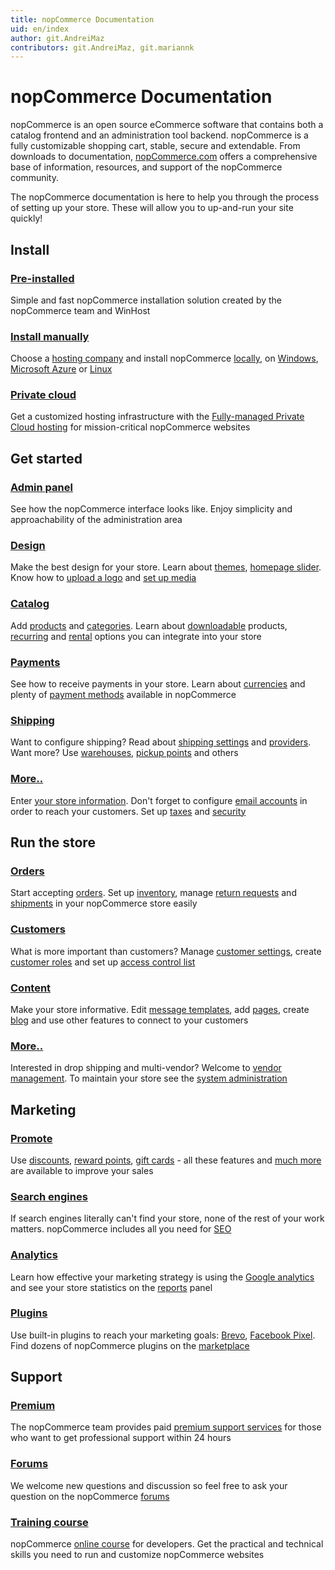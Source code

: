 ```yaml
---
title: nopCommerce Documentation
uid: en/index
author: git.AndreiMaz
contributors: git.AndreiMaz, git.mariannk
---
```


# nopCommerce Documentation

nopCommerce is an open source eCommerce software that contains both a catalog frontend and an administration tool backend. nopCommerce is a fully customizable shopping cart, stable, secure and extendable. From downloads to documentation, [nopCommerce.com](https://www.nopCommerce.com) offers a comprehensive base of information, resources, and support of the nopCommerce community.

The nopCommerce documentation is here to help you through the process of setting up your store. These will allow you to up-and-run your site quickly!

<h2 class="click-links-title">Install</h2>
<div class="quick-links">
	<div class="quick-item pre-installed">
		<a href="/en/installation-and-upgrading/installing-nopcommerce/pre-installed-nopcommerce.html"><h3>Pre-installed</h3></a>
		<p>Simple and fast nopCommerce installation solution created by the nopCommerce team and WinHost</p>
	</div>
	<div class="quick-item manually">
		<a href="/en/installation-and-upgrading/installing-nopcommerce/index.html"><h3>Install manually</h3></a>
		<p>Choose a <a href="/en/installation-and-upgrading/installing-nopcommerce/choose-a-hosting-company.html">hosting company</a> and install nopCommerce <a href="/en/installation-and-upgrading/installing-nopcommerce/installing-local.html">locally</a>, on <a href="/en/installation-and-upgrading/installing-nopcommerce/installing-on-windows.html">Windows</a>, <a href="/en/installation-and-upgrading/installing-nopcommerce/installing-on-microsoft-azure.html">Microsoft Azure</a> or <a href="/en/installation-and-upgrading/installing-nopcommerce/installing-on-linux.html">Linux</a></p>
	</div>
</div>
<div class="quick-links">
 <div class="quick-item cloud-hosting">
  <a href="/en/installation-and-upgrading/installing-nopcommerce/everleap-fully-managed-hosting.html"><h3>Private cloud</h3></a>
  <p>Get a customized hosting infrastructure with the <a href="https://www.nopcommerce.com/private-cloud-hosting-solution?utm_source=docs_nopcommerce&utm_medium=documentation&utm_campaign=everleap-managed-solution">Fully-managed Private Cloud hosting</a> for mission-critical nopCommerce websites
</p>
 </div>
</div>

<h2 class="click-links-title">Get started</h2>
<div class="quick-links">
	<div class="quick-item admin-panel">
		<a href="/en/getting-started/admin-area-overview.html"><h3>Admin panel</h3></a>
		<p>See how the nopCommerce interface looks like. Enjoy simplicity and approachability of the administration area</p>
	</div>
	<div class="quick-item design">
		<a href="/en/getting-started/design-your-store/index.html"><h3>Design</h3></a>
		<p>Make the best design for your store. Learn about <a href="/en/getting-started/design-your-store/choose-and-install-a-theme.html">themes</a>, <a href="/en/getting-started/design-your-store/swiper.html">homepage slider</a>. Know how to <a href="/en/getting-started/design-your-store/uploading-your-logo.html">upload a logo</a> and <a href="/en/getting-started/design-your-store/media-settings.html">set up media</a></p>
	</div>
</div>
<div class="quick-links">
	<div class="quick-item catalog">
		<a href="/en/running-your-store/catalog/index.html"><h3>Catalog</h3></a>
		<p>Add <a href="/en/running-your-store/catalog/products/add-products.html">products</a> and <a href="/en/running-your-store/catalog/categories.html">categories</a>. Learn about <a href="/en/running-your-store/catalog/products/downloadable-products.html">downloadable</a> products, <a href="/en/running-your-store/catalog/products/recurring-products.html">recurring</a> and <a href="/en/running-your-store/catalog/products/rental-products.html">rental</a> options you can integrate into your store</p>
	</div>
	<div class="quick-item payments">
		<a href="/en/getting-started/configure-payments/index.html"><h3>Payments</h3></a>
		<p>See how to receive payments in your store. Learn about <a href="/en/getting-started/configure-payments/advanced-configuration/currencies.html">currencies</a> and plenty of <a href="/en/getting-started/configure-payments/payment-methods/index.html">payment methods</a> available in nopCommerce</p>
	</div>
</div>
<div class="quick-links">
	<div class="quick-item shipping">
		<a href="/en/getting-started/configure-shipping/index.html"><h3>Shipping</h3></a>
		<p>Want to configure shipping? Read about <a href="/en/getting-started/configure-shipping/shipping-settings.html">shipping settings</a> and <a href="/en/getting-started/configure-shipping/shipping-providers/index.html">providers</a>. Want more? Use <a href="/en/getting-started/configure-shipping/advanced-configuration/warehouses.html">warehouses</a>, <a href="/en/getting-started/configure-shipping/advanced-configuration/pickup-points.html">pickup points</a> and others</p>
	</div>
	<div class="quick-item more">
		<a href="/en/getting-started/index.html"><h3>More..</h3></a>
		<p>Enter <a href="/en/getting-started/advanced-configuration/your-store-information.html">your store information</a>. Don't forget to configure <a href="/en/getting-started/email-accounts.html">email accounts</a> in order to reach your customers. Set up <a href="/en/getting-started/configure-taxes/index.html">taxes</a> and <a href="/en/getting-started/advanced-configuration/security-settings.html">security</a></p>
	</div>
</div>


<h2 class="click-links-title">Run the store</h2>
<div class="quick-links">
	<div class="quick-item orders">
		<a href="/en/running-your-store/order-management/index.html"><h3>Orders</h3></a>
		<p>Start accepting <a href="/en/running-your-store/order-management/orders.html">orders</a>. Set up <a href="/en/running-your-store/order-management/inventory-management.html">inventory</a>, manage <a href="/en/running-your-store/order-management/return-requests.html">return requests</a> and <a href="/en/running-your-store/order-management/shipping-management.html">shipments</a> in your nopCommerce store easily</p>
	</div>
	<div class="quick-item customers">
		<a href="/en/running-your-store/customer-management/index.html"><h3>Customers</h3></a>
		<p>What is more important than customers? Manage <a href="/en/running-your-store/customer-management/customer-settings.html">customer settings</a>, create <a href="/en/running-your-store/customer-management/customer-roles.html">customer roles</a> and set up <a href="/en/running-your-store/customer-management/access-control-list.html">access control list</a></p>
	</div>
</div>
<div class="quick-links">
	<div class="quick-item content">
		<a href="/en/running-your-store/content-management/index.html"><h3>Content</h3></a>
		<p>Make your store informative. Edit <a href="/en/running-your-store/content-management/message-templates.html">message templates</a>, add <a href="/en/running-your-store/content-management/topics-pages.html">pages</a>, create <a href="/en/running-your-store/content-management/blog.html">blog</a> and use other features to connect to your customers</p>
	</div>
	<div class="quick-item more">
		<a href="/en/running-your-store/index.html"><h3>More..</h3></a>
		<p>Interested in drop shipping and multi-vendor? Welcome to <a href="/en/running-your-store/vendor-management.html">vendor management</a>. To maintain your store see the <a href="/en/running-your-store/system-administration/index.html">system administration</a></p>
	</div>
</div>


<h2 class="click-links-title">Marketing</h2>
<div class="quick-links">
	<div class="quick-item promotional">
		<a href="/en/running-your-store/promotional-tools/index.html"><h3>Promote</h3></a>
		<p>Use <a href="/en/running-your-store/promotional-tools/discounts.html">discounts</a>, <a href="/en/running-your-store/promotional-tools/reward-points.html">reward points</a>, <a href="/en/running-your-store/promotional-tools/gift-cards.html">gift cards</a> - all these features and <a href="/en/running-your-store/promotional-tools/index.html">much more</a> are available to improve your sales</p>
	</div>
	<div class="quick-item search-engines">
		<a href="/en/running-your-store/search-engine-optimization.html"><h3>Search engines</h3></a>
		<p>If search engines literally can't find your store, none of the rest of your work matters. nopCommerce includes all you need for <a href="/en/running-your-store/search-engine-optimization.html">SEO</a></p>
	</div>
</div>
<div class="quick-links">
	<div class="quick-item analytics">
		<a href="/en/getting-started/advanced-configuration/configure-analytics.html"><h3>Analytics</h3></a>
		<p>Learn how effective your marketing strategy is using the <a href="/en/getting-started/advanced-configuration/configure-analytics.html">Google analytics</a> and see your store statistics on the <a href="/en/running-your-store/reports.html">reports</a> panel</p>
	</div>
	<div class="quick-item plugins">
		<a href="/en/getting-started/advanced-configuration/plugins-in-nopcommerce.html"><h3>Plugins</h3></a>
		<p>Use built-in plugins to reach your marketing goals: <a href="/en/running-your-store/promotional-tools/brevo-integration/index.html">Brevo</a>, <a href="/en/running-your-store/promotional-tools/facebook-pixel.html">Facebook Pixel</a>. Find dozens of nopCommerce plugins on the <a target="_blank" href="https://www.nopcommerce.com/marketplace">marketplace</a></p>
	</div>
</div>

<h2 class="click-links-title">Support</h2>
<div class="quick-links">
	<div class="quick-item premium">
		<a target="_blank" href="https://www.nopcommerce.com/nopcommerce-premium-support-services"><h3>Premium</h3></a>
		<p>The nopCommerce team provides paid <a target="_blank" href="https://www.nopcommerce.com/nopcommerce-premium-support-services">premium support services</a> for those who want to get professional support within 24 hours</p>
	</div>
	<div class="quick-item forums">
		<a target="_blank" href="https://www.nopcommerce.com/boards"><h3>Forums</h3></a>
		<p>We welcome new questions and discussion so feel free to ask your question on the nopCommerce <a target="_blank" href="https://www.nopcommerce.com/boards">forums</a></p>
	</div>
</div>
<div class="quick-links">
	<div class="quick-item course">
		<a target="_blank" href="https://www.nopcommerce.com/training?utm_source=docs_nopcommerce&utm_medium=documentation&utm_campaign=course&utm_content"><h3>Training course</h3></a>
		<p>nopCommerce <a target="_blank" href="https://www.nopcommerce.com/training?utm_source=docs_nopcommerce&utm_medium=documentation&utm_campaign=course&utm_content">online course</a> for developers. Get the practical and technical skills you need to run and customize nopCommerce websites</p>
	</div>
</div>
